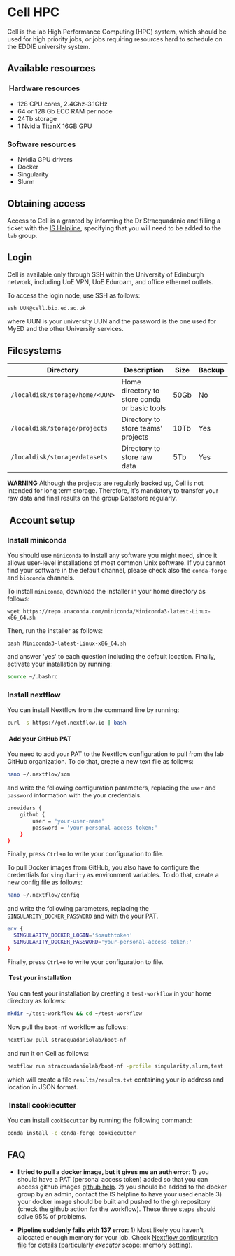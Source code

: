 # Cell HPC

Cell is the lab High Performance Computing (HPC) system, which should be used
for high priority jobs, or jobs requiring resources hard to schedule on the
EDDIE university system.

## Available resources

###  Hardware resources

- 128 CPU cores, 2.4Ghz-3.1GHz
- 64 or 128 Gb ECC RAM per node
- 24Tb storage
- 1 Nvidia TitanX 16GB GPU

### Software resources

- Nvidia GPU drivers
- Docker
- Singularity
- Slurm

## Obtaining access

Access to Cell is a granted by informing the Dr Stracquadanio and filling a
ticket with the [IS Helpline](https://edin.ac/launch-edhelp), specifying
that you will need to be added to the `lab` group.

## Login

Cell is available only through SSH within the University of Edinburgh network,
including UoE VPN, UoE Eduroam, and office ethernet outlets.

To access the login node, use SSH as follows:

```
ssh UUN@cell.bio.ed.ac.uk
```

where UUN is your university UUN and the password is the one used for MyED and
the other University services.

## Filesystems

| Directory                       | Description                                     | Size  | Backup |
| --------------------------------| ------------------------------------------------|-------|--------|
| `/localdisk/storage/home/<UUN>` | Home directory to store conda or basic tools    | 50Gb  |   No   |
| `/localdisk/storage/projects`   | Directory to store teams' projects              | 10Tb  |   Yes  |
| `/localdisk/storage/datasets`   | Directory to store raw data                     | 5Tb   |   Yes  |

**WARNING** Although the projects are regularly backed up, Cell is not intended
for long term storage. Therefore, it's mandatory to transfer your raw data and
final results on the group Datastore regularly.

##  Account setup

### Install miniconda

You should use `miniconda` to install any software you might need, since it
allows user-level installations of most common Unix software. If you cannot find
your software in the default channel, please check also the `conda-forge` and
`bioconda` channels.

To install `miniconda`, download the installer in your home directory as
follows:

```
wget https://repo.anaconda.com/miniconda/Miniconda3-latest-Linux-x86_64.sh
```

Then, run the installer as follows:

```
bash Miniconda3-latest-Linux-x86_64.sh
```

and answer 'yes' to each question including the default location. Finally,
activate your installation by running:

```bash
source ~/.bashrc
```

### Install nextflow

You can install Nextflow from the command line by running:

```bash
curl -s https://get.nextflow.io | bash
```

####  Add your GitHub PAT

You need to add your PAT to the Nextflow configuration to pull from the lab
GitHub organization. To do that, create a new text file as follows:

```bash
nano ~/.nextflow/scm
```

and write the following configuration parameters, replacing the `user` and
`password` information with the your credentials.

```bash
providers {
    github {
        user = 'your-user-name'
        password = 'your-personal-access-token;'
    }
}
```

Finally, press `Ctrl+o` to write your configuration to file.

To pull Docker images from GitHub, you also have to configure the credentials
for `singularity` as environment variables. To do that, create a new config
file as follows:

```bash
nano ~/.nextflow/config
```

and write the following parameters, replacing the `SINGULARITY_DOCKER_PASSWORD`
and with the your PAT.

```bash
env {
  SINGULARITY_DOCKER_LOGIN='$oauthtoken'
  SINGULARITY_DOCKER_PASSWORD='your-personal-access-token;'
}
```

Finally, press `Ctrl+o` to write your configuration to file.

####  Test your installation

You can test your installation by creating a `test-workflow` in
your home directory as follows:  

```bash
mkdir ~/test-workflow && cd ~/test-workflow
```

Now pull the `boot-nf` workflow as follows:

```bash
nextflow pull stracquadaniolab/boot-nf
```

and run it on Cell as follows:

```bash
nextflow run stracquadaniolab/boot-nf -profile singularity,slurm,test
```

which will create a file `results/results.txt` containing your ip address and
location in JSON format.

###  Install cookiecutter

You can install `cookiecutter` by running the following command:

```bash
conda install -c conda-forge cookiecutter
```

## FAQ

- **I tried to pull a docker image, but it gives me an auth error**: 1) you
  should have a PAT (personal access token) added so that you can access github
  images [github
  help](https://docs.github.com/en/github/authenticating-to-github/creating-a-personal-access-token).
  2) you should be added to the docker group by an admin, contact the IS
  helpline to have your used enable 3) your docker image should be built and
  pushed to the gh repository (check the github action for the workflow). These
  three steps should solve 95% of problems.

- **Pipeline suddenly fails with 137 error**: 1) Most likely you haven't
  allocated enough memory for your job. Check [Nextflow configuration
  file](https://www.nextflow.io/docs/latest/config.html#) for details
  (particularly _executor_ scope: memory setting).
